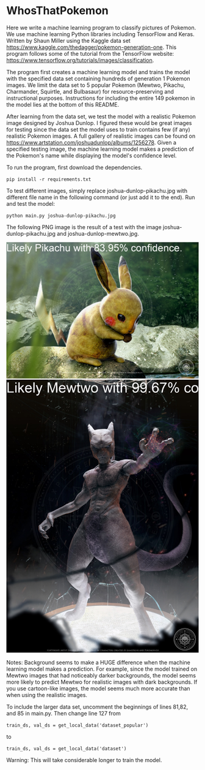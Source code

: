 # WhosThatPokemon
Here we write a machine learning program to classify pictures of Pokemon.
We use machine learning Python libraries including TensorFlow and Keras.
Written by Shaun Miller using the Kaggle data set https://www.kaggle.com/thedagger/pokemon-generation-one.
This program follows some of the tutorial from the TensorFlow website: https://www.tensorflow.org/tutorials/images/classification.

The program first creates a machine learning model and trains the model with the specified data set containing hundreds of generation 1 Pokemon images. We limit the data set to 5 popular Pokemon (Mewtwo, Pikachu, Charmander, Squirtle, and Bulbasaur) for resource-preserving and instructional purposes. Instructions for including the entire 149 pokemon in the model lies at the bottom of this README.

After learning from the data set, we test the model with a realistic Pokemon image designed by Joshua Dunlop. I figured these would be great images for testing since the data set the model uses to train contains few (if any) realistic Pokemon images.
A full gallery of realistic images can be found on https://www.artstation.com/joshuadunlop/albums/1256278.
Given a specified testing image, the machine learning model makes a prediction of the Pokemon's name while displaying the model's confidence level.

To run the program, first download the dependencies.
```
pip install -r requirements.txt
```

To test different images, simply replace joshua-dunlop-pikachu.jpg with different file name in the following command (or just add it to the end).
Run and test the model:

```
python main.py joshua-dunlop-pikachu.jpg
```

The following PNG image is the result of a test with the image joshua-dunlop-pikachu.jpg and joshua-dunlop-mewtwo.jpg.

![alt text](https://github.com/shaunmillerc1010/WhosThatPokemon/blob/main/preview_pikachu.png)
![alt text](https://github.com/shaunmillerc1010/WhosThatPokemon/blob/main/preview_mewtwo.png)


Notes: Background seems to make a HUGE difference when the machine learning model makes a prediction. For example, since the model trained on Mewtwo images that had noticeably darker backgrounds, the model seems more likely to predict Mewtwo for realistic images with dark backgrounds. If you use cartoon-like images, the model seems much more accurate than when using the realistic images.


To include the larger data set, uncomment the beginnings of lines 81,82, and 85 in main.py. Then change line 127 from
```
train_ds, val_ds = get_local_data('dataset_popular')
```
to
```
train_ds, val_ds = get_local_data('dataset')
```

Warning: This will take considerable longer to train the model.
